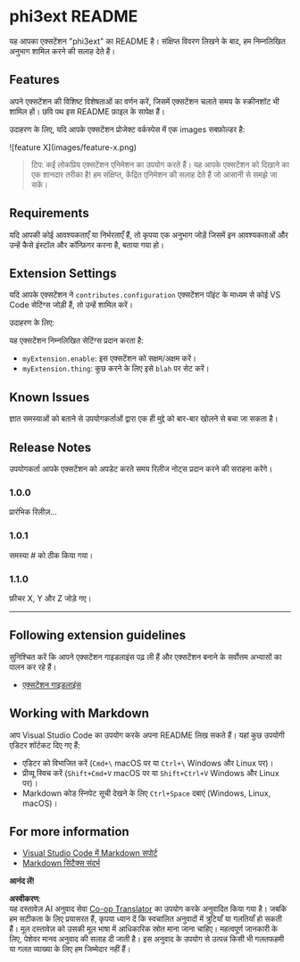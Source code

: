 <!--
CO_OP_TRANSLATOR_METADATA:
{
  "original_hash": "be0b2937160c486180ded27e4f14adeb",
  "translation_date": "2025-05-08T06:45:16+00:00",
  "source_file": "code/07.Lab/01/Apple/phi3ext/README.md",
  "language_code": "hi"
}
-->
# phi3ext README

यह आपका एक्सटेंशन "phi3ext" का README है। संक्षिप्त विवरण लिखने के बाद, हम निम्नलिखित अनुभाग शामिल करने की सलाह देते हैं।

## Features

अपने एक्सटेंशन की विशिष्ट विशेषताओं का वर्णन करें, जिसमें एक्सटेंशन चलाते समय के स्क्रीनशॉट भी शामिल हों। छवि पथ इस README फ़ाइल के सापेक्ष हैं।

उदाहरण के लिए, यदि आपके एक्सटेंशन प्रोजेक्ट वर्कस्पेस में एक images सबफ़ोल्डर है:

\!\[feature X\]\(images/feature-x.png\)

> टिप: कई लोकप्रिय एक्सटेंशन एनिमेशन का उपयोग करते हैं। यह आपके एक्सटेंशन को दिखाने का एक शानदार तरीका है! हम संक्षिप्त, केंद्रित एनिमेशन की सलाह देते हैं जो आसानी से समझे जा सकें।

## Requirements

यदि आपकी कोई आवश्यकताएँ या निर्भरताएँ हैं, तो कृपया एक अनुभाग जोड़ें जिसमें इन आवश्यकताओं और उन्हें कैसे इंस्टॉल और कॉन्फ़िगर करना है, बताया गया हो।

## Extension Settings

यदि आपके एक्सटेंशन ने `contributes.configuration` एक्सटेंशन पॉइंट के माध्यम से कोई VS Code सेटिंग्स जोड़ी हैं, तो उन्हें शामिल करें।

उदाहरण के लिए:

यह एक्सटेंशन निम्नलिखित सेटिंग्स प्रदान करता है:

* `myExtension.enable`: इस एक्सटेंशन को सक्षम/अक्षम करें।
* `myExtension.thing`: कुछ करने के लिए इसे `blah` पर सेट करें।

## Known Issues

ज्ञात समस्याओं को बताने से उपयोगकर्ताओं द्वारा एक ही मुद्दे को बार-बार खोलने से बचा जा सकता है।

## Release Notes

उपयोगकर्ता आपके एक्सटेंशन को अपडेट करते समय रिलीज नोट्स प्रदान करने की सराहना करेंगे।

### 1.0.0

प्रारंभिक रिलीज़...

### 1.0.1

समस्या # को ठीक किया गया।

### 1.1.0

फ़ीचर X, Y और Z जोड़े गए।

---

## Following extension guidelines

सुनिश्चित करें कि आपने एक्सटेंशन गाइडलाइंस पढ़ ली हैं और एक्सटेंशन बनाने के सर्वोत्तम अभ्यासों का पालन कर रहे हैं।

* [एक्सटेंशन गाइडलाइंस](https://code.visualstudio.com/api/references/extension-guidelines?WT.mc_id=aiml-137032-kinfeylo)

## Working with Markdown

आप Visual Studio Code का उपयोग करके अपना README लिख सकते हैं। यहां कुछ उपयोगी एडिटर शॉर्टकट दिए गए हैं:

* एडिटर को विभाजित करें (`Cmd+\` macOS पर या `Ctrl+\` Windows और Linux पर)।
* प्रीव्यू स्विच करें (`Shift+Cmd+V` macOS पर या `Shift+Ctrl+V` Windows और Linux पर)।
* Markdown कोड स्निपेट सूची देखने के लिए `Ctrl+Space` दबाएं (Windows, Linux, macOS)।

## For more information

* [Visual Studio Code में Markdown सपोर्ट](http://code.visualstudio.com/docs/languages/markdown?WT.mc_id=aiml-137032-kinfeylo)
* [Markdown सिंटैक्स संदर्भ](https://help.github.com/articles/markdown-basics/)

**आनंद लें!**

**अस्वीकरण**:  
यह दस्तावेज़ AI अनुवाद सेवा [Co-op Translator](https://github.com/Azure/co-op-translator) का उपयोग करके अनुवादित किया गया है। जबकि हम सटीकता के लिए प्रयासरत हैं, कृपया ध्यान दें कि स्वचालित अनुवादों में त्रुटियाँ या गलतियाँ हो सकती हैं। मूल दस्तावेज़ को उसकी मूल भाषा में आधिकारिक स्रोत माना जाना चाहिए। महत्वपूर्ण जानकारी के लिए, पेशेवर मानव अनुवाद की सलाह दी जाती है। इस अनुवाद के उपयोग से उत्पन्न किसी भी गलतफहमी या गलत व्याख्या के लिए हम जिम्मेदार नहीं हैं।